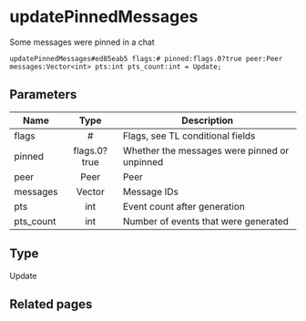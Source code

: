 # updatePinnedMessages
Some messages were pinned in a chat

```
updatePinnedMessages#ed85eab5 flags:# pinned:flags.0?true peer:Peer messages:Vector<int> pts:int pts_count:int = Update;
```

## Parameters
| Name | Type | Description |
| ---- | :----: | ----------- |
| flags | # | Flags, see TL conditional fields |
| pinned | flags.0?true | Whether the messages were pinned or unpinned |
| peer | Peer | Peer |
| messages | Vector<int> | Message IDs |
| pts | int | Event count after generation |
| pts_count | int | Number of events that were generated |


## Type
Update

## Related pages
